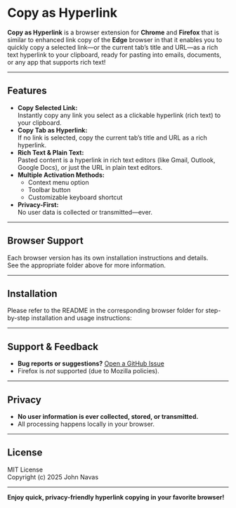 # Copy as Hyperlink

**Copy as Hyperlink** is a browser extension for **Chrome** and **Firefox** that is similar to enhanced link copy of the **Edge** browser in that it enables you to quickly copy a selected link—or the current tab’s title and URL—as a rich text hyperlink to your clipboard, ready for pasting into emails, documents, or any app that supports rich text!

---

## Features

- **Copy Selected Link:**  
  Instantly copy any link you select as a clickable hyperlink (rich text) to your clipboard.
- **Copy Tab as Hyperlink:**  
  If no link is selected, copy the current tab’s title and URL as a rich hyperlink.
- **Rich Text & Plain Text:**  
  Pasted content is a hyperlink in rich text editors (like Gmail, Outlook, Google Docs), or just the URL in plain text editors.
- **Multiple Activation Methods:**  
  - Context menu option
  - Toolbar button
  - Customizable keyboard shortcut
- **Privacy-First:**  
  No user data is collected or transmitted—ever.

---

## Browser Support

Each browser version has its own installation instructions and details.  
See the appropriate folder above for more information.

---

## Installation

Please refer to the README in the corresponding browser folder for step-by-step installation and usage instructions:

---

## Support & Feedback

- **Bug reports or suggestions?** [Open a GitHub Issue](https://github.com/JNavas2/Copy-as-Hyperlink/issues)
- Firefox is _not_ supported (due to Mozilla policies).

---

## Privacy

- **No user information is ever collected, stored, or transmitted.**  
- All processing happens locally in your browser.

---

## License

MIT License  
Copyright (c) 2025 John Navas

---

**Enjoy quick, privacy-friendly hyperlink copying in your favorite browser!**
